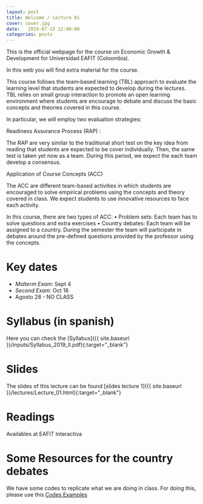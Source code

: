 ```yaml
---
layout: post
title: Welcome / Lecture 01
cover: cover.jpg
date:   2019-07-15 12:00:00
categories: posts
---
```


This is the official webpage for the course on Economic Growth & Development for Universidad EAFIT (Coloombia).

In this web you will find extra material for the course.


This course follows the team‐based learning (TBL) approach to evaluate the learning level that students are expected to develop during the lectures. TBL relies on small group interaction to promote an open learning environment where students are encourage to debate and discuss the basic concepts and theories covered in this course. 

In particular, we will employ two evaluation strategies:

Readiness Assurance Process (RAP) :

The RAP are very similar to the traditional short test on the key idea from reading that students are expected to be cover individually. Then, the same test is taken yet now as a team. During this period, we expect the each team develop a consensus.

Application of Course Concepts (ACC)

The ACC are different team-based activities in which students are encouraged to solve empirical problems using the concepts and theory covered in class. We expect students to use innovative resources to face each activity.

In this course, there are two types of ACC:
•	Problem sets: Each team has to solve questions and extra exercises 
•	Country debates:  Each team will be assigned to a country. During the semester the team will participate in debates around the pre-defined questions provided by the professor using the concepts.

# Key dates
 
- *Midterm Exam*:  Sept 4
- *Second Exam*:  Oct 16
- Agosto 28 - NO CLASS

# Syllabus (in spanish)

Here you can check the [Syllabus]({{ site.baseurl }}/inputs/Syllabus_2019_II.pdf){:target="_blank"}

# Slides

The slides of this lecture can be found [slides lecture 1]({{ site.baseurl }}/lectures/Lecture_01.html){:target="_blank"} 

# Readings

Availables at EAFIT Interactiva

# Some Resources for the country debates 

We have some codes to replicate what we are doing in class. For doing this, please use this [Codes Examples](https://github.com/economicgrowth/R_examples_codes)



